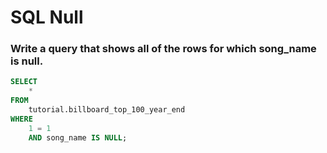 # SQL Null

### Write a query that shows all of the rows for which song_name is null.
```sql
SELECT
    *
FROM
    tutorial.billboard_top_100_year_end
WHERE
    1 = 1
    AND song_name IS NULL;
```
